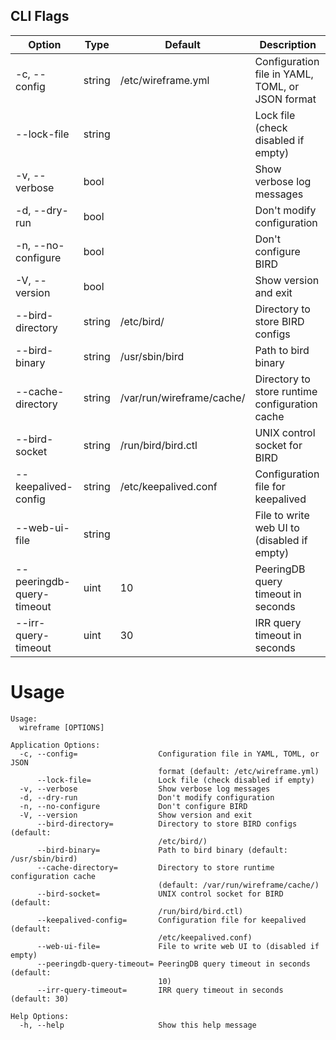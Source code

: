 <!-- Code generated DO NOT EDIT -->
## CLI Flags
| Option | Type | Default | Description |
|--------|------|---------|-------------|
| -c,  --config | string | /etc/wireframe.yml | Configuration file in YAML, TOML, or JSON format |
|  --lock-file | string |  | Lock file (check disabled if empty) |
| -v,  --verbose | bool |  | Show verbose log messages |
| -d,  --dry-run | bool |  | Don't modify configuration |
| -n,  --no-configure | bool |  | Don't configure BIRD |
| -V,  --version | bool |  | Show version and exit |
|  --bird-directory | string | /etc/bird/ | Directory to store BIRD configs |
|  --bird-binary | string | /usr/sbin/bird | Path to bird binary |
|  --cache-directory | string | /var/run/wireframe/cache/ | Directory to store runtime configuration cache |
|  --bird-socket | string | /run/bird/bird.ctl | UNIX control socket for BIRD |
|  --keepalived-config | string | /etc/keepalived.conf | Configuration file for keepalived |
|  --web-ui-file | string |  | File to write web UI to (disabled if empty) |
|  --peeringdb-query-timeout | uint | 10 | PeeringDB query timeout in seconds |
|  --irr-query-timeout | uint | 30 | IRR query timeout in seconds |

# Usage
```
Usage:
  wireframe [OPTIONS]

Application Options:
  -c, --config=                  Configuration file in YAML, TOML, or JSON
                                 format (default: /etc/wireframe.yml)
      --lock-file=               Lock file (check disabled if empty)
  -v, --verbose                  Show verbose log messages
  -d, --dry-run                  Don't modify configuration
  -n, --no-configure             Don't configure BIRD
  -V, --version                  Show version and exit
      --bird-directory=          Directory to store BIRD configs (default:
                                 /etc/bird/)
      --bird-binary=             Path to bird binary (default: /usr/sbin/bird)
      --cache-directory=         Directory to store runtime configuration cache
                                 (default: /var/run/wireframe/cache/)
      --bird-socket=             UNIX control socket for BIRD (default:
                                 /run/bird/bird.ctl)
      --keepalived-config=       Configuration file for keepalived (default:
                                 /etc/keepalived.conf)
      --web-ui-file=             File to write web UI to (disabled if empty)
      --peeringdb-query-timeout= PeeringDB query timeout in seconds (default:
                                 10)
      --irr-query-timeout=       IRR query timeout in seconds (default: 30)

Help Options:
  -h, --help                     Show this help message

```

